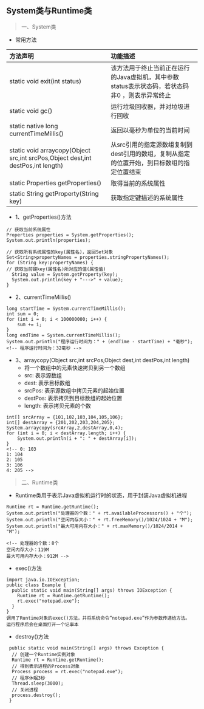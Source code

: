 ## System类与Runtime类
> 一、System类
- 常用方法

|方法声明|功能描述|
|:--|:--|
|static void exit(int status)|该方法用于终止当前正在运行的Java虚拟机，其中参数status表示状态码，若状态码非0 ，则表示异常终止|
|static void gc()|运行垃圾回收器，并对垃圾进行回收|
|static native long currentTimeMillis()|返回以毫秒为单位的当前时间|
|static void arraycopy(Object src,int srcPos,Object dest,int destPos,int length)|从src引用的指定源数组复制到dest引用的数组，复制从指定的位置开始，到目标数组的指定位置结束|
|static Properties getProperties()|取得当前的系统属性|
|static String getProperty(String key)|获取指定键描述的系统属性|

- 1、getProperties()方法
```
// 获取当前系统属性
Properties properties = System.getProperties();
System.out.println(properties);

// 获取所有系统属性的key(属性名)，返回Set对象
Set<String>propertyNames = properties.stringPropertyNames();
for (String key:propertyNames) {
// 获取当前键key(属性名)所对应的值(属性值)
  String value = System.getProperty(key);
  System.out.println(key + "--->" + value);
}
```
- 2、currentTimeMillis()
```
long startTime = System.currentTimeMillis();
int sum = 0;
for (int i = 0; i < 100000000; i++) {
    sum += i;
}
long endTime = System.currentTimeMillis();
System.out.println("程序运行时间为：" + (endTime - startTime) + "毫秒");
<!-- 程序运行时间为：32毫秒 -->
```
- 3、arraycopy(Object src,int srcPos,Object dest,int destPos,int length)
  - 将一个数组中的元素快速拷贝到另一个数组
  - src: 表示源数组
  - dest: 表示目标数组
  - srcPos: 表示源数组中拷贝元素的起始位置
  - destPos: 表示拷贝到目标数组的起始位置
  - length: 表示拷贝元素的个数
```
int[] srcArray = {101,102,103,104,105,106};
int[] destArray = {201,202,203,204,205};
System.arraycopy(srcArray,2,destArray,0,4);
for (int i = 0; i < destArray.length; i++) {
    System.out.println(i + ": " + destArray[i]);
}
<!-- 0: 103
1: 104
2: 105
3: 106
4: 205 -->
```

> 二、Runtime类
- Runtime类用于表示Java虚拟机运行时的状态，用于封装Java虚拟机进程
```
Runtime rt = Runtime.getRuntime();
System.out.println("处理器的个数：" + rt.availableProcessors() + "个");
System.out.println("空闲内存大小：" + rt.freeMemory()/1024/1024 + "M");
System.out.println("最大可用内存大小：" + rt.maxMemory()/1024/2014 + "M");

<!-- 处理器的个数：8个
空闲内存大小：119M
最大可用内存大小：912M -->
```
- exec()方法
```
import java.io.IOException;
public class Example {
  public static void main(String[] args) throws IOException {
    Runtime rt = Runtime.getRuntime();
    rt.exec("notepad.exe");
  }
}
调用了Runtime对象的exec()方法，并将系统命令“notepad.exe”作为参数传递给方法。
运行程序后会在桌面打开一个记事本
```
- destroy()方法
```
 public static void main(String[] args) throws Exception {
  // 创建一个Runtime实例对象
  Runtime rt = Runtime.getRuntime();
  // 得到表示进程的Process对象
  Process process = rt.exec("notepad.exe");
  // 程序休眠3秒
  Thread.sleep(3000);
  // 关闭进程
  process.destroy();
 }
```
